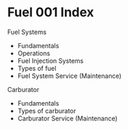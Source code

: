 # Fuel 001 Index

Fuel Systems 
  - Fundamentals
  - Operations
  - Fuel Injection Systems
  - Types of fuel
  - Fuel System Service (Maintenance)  

Carburator
  - Fundamentals
  - Types of carburator
  - Carburator Service (Maintenance)
